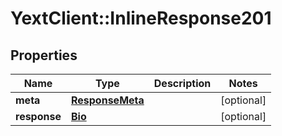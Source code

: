 # YextClient::InlineResponse201

## Properties
Name | Type | Description | Notes
------------ | ------------- | ------------- | -------------
**meta** | [**ResponseMeta**](ResponseMeta.md) |  | [optional] 
**response** | [**Bio**](Bio.md) |  | [optional] 


